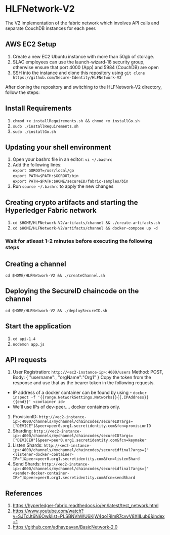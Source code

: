 # HLFNetwork-V2
The V2 implementation of the fabric network which involves API calls and separate CouchDB instances for each peer.

## AWS EC2 Setup
1. Create a new EC2 Ubuntu instance with more than 50gb of storage.
2. SLAC employees can use the launch-wizard-18 security group, otherwise ensure that port 4000 (App) and 5984 (CouchDB) are open
3. SSH into the instance and clone this repository using `git clone https://github.com/Secure-Identity/HLFNetwork-V2`

After cloning the repository and switching to the HLFNetwork-V2 directory, follow the steps:

## Install Requirements
1. `chmod +x installRequirements.sh && chmod +x installGo.sh`
2. `sudo ./installRequirements.sh`
3. `sudo ./installGo.sh`

## Updating your shell environment
1. Open your bashrc file in an editor: `vi ~/.bashrc`
2. Add the following lines: <br>
 `export GOROOT=/usr/local/go` <br>
`export PATH=$PATH:$GOROOT/bin`<br>
`export PATH=$PATH:$HOME/secureID/fabric-samples/bin`
3. Run `source ~/.bashrc` to apply the new changes

## Creating crypto artifacts and starting the Hyperledger Fabric network
1. `cd $HOME/HLFNetwork-V2/artifacts/channel && ./create-artifacts.sh`
2. `cd $HOME/HLFNetwork-V2/artifacts/channel && docker-compose up -d`

### Wait for atleast 1-2 minutes before executing the following steps

## Creating a channel
`cd $HOME/HLFNetwork-V2 && ./createChannel.sh`

## Deploying the SecureID chaincode on the channel
`cd $HOME/HLFNetwork-V2 && ./deploySecureID.sh`

## Start the application
1. `cd api-1.4`
2. `nodemon app.js`

## API requests
1. User Registration: `http://<ec2-instance-ip>:4000/users` Method: POST, Body: {
    "username":<enter-username>,
    "orgName":"Org1"
}
Copy the token from the response and use that as the bearer token in the following requests.
- IP address of a docker container can be found by using - `docker inspect -f '{{range.NetworkSettings.Networks}}{{.IPAddress}}{{end}}' <container id>`
- We'll use IPs of dev-peer.... docker containers only.
1. ProvisionID: `http://<ec2-instance-ip>:4000/channels/mychannel/chaincodes/secureID?args=["DEVICE"]&peer=peer0.org1.secretidentity.com&fcn=provisionID`
2. Sharding: `http://<ec2-instance-ip>:4000/channels/mychannel/chaincodes/secureID?args=["DEVICE0"]&peer=peer0.org1.secretidentity.com&fcn=keymaker`
3. Listen Shards: `http://<ec2-instance-ip>:4000/channels/mychannel/chaincodes/secureidfinal?args=["<listener-docker-container-IP>"]&peer=peer0.org1.secretidentity.com&fcn=listenShard`
4. Send Shards: `http://<ec2-instance-ip>:4000/channels/mychannel/chaincodes/secureidfinal?args=["<sender-docker-container-IP>"]&peer=peer0.org1.secretidentity.com&fcn=sendShard`
 
## References
 1. https://hyperledger-fabric.readthedocs.io/en/latest/test_network.html
 2. https://www.youtube.com/watch?v=SJTdJt6N6Ow&list=PLSBNVhWU6KjW4qo1RlmR7cvvV8XIILub6&index=1
 3. https://github.com/adhavpavan/BasicNetwork-2.0
